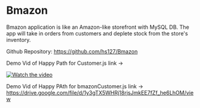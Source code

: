 # Bmazon

Bmazon application is like an Amazon-like storefront with MySQL DB. 
The app will take in orders from customers and deplete stock from the store's inventory.

Github Repository: https://github.com/hs127/Bmazon

Demo Vid of Happy Path for Customer.js link -> 

[![Watch the video](https://www.google.com/url?sa=i&url=https%3A%2F%2Ftoppng.com%2Fphoto%2F199376%2Flinks-welcome-to-florida-click-here-button&psig=AOvVaw2v4FTsd-U9kuBYFsmL0jgZ&ust=1582491847588000&source=images&cd=vfe&ved=0CAIQjRxqFwoTCKD75diH5ucCFQAAAAAdAAAAABAD)](https://drive.google.com/file/d/1gXXvsCazVFDZvSfWkILEuhpI2KpM_BnX/view)




Demo Vid of Happy PAth for bmazonCustomer.js link -> https://drive.google.com/file/d/1y3gTX5WHRj18rjsJmkEE7fZf_he6LhOM/view
